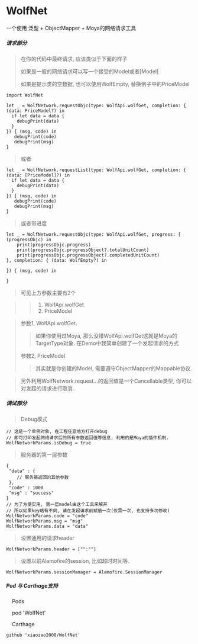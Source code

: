 # WolfNet
一个使用 泛型 + ObjectMapper + Moya的网络请求工具

##### 请求部分

> 在你的代码中最终请求, 应该类似于下面的样子
> 
> 如果是一般的网络请求可以写一个接受的Model或者[Model]
> 
> 如果是提示类的空数据, 也可以使用WolfEmpty, 替换例子中的PriceModel

    import WolfNet

    let _ = WolfNetwork.requestObjc(type: WolfApi.wolfGet, completion: { (data: PriceModel?) in
      if let data = data {
        debugPrint(data)
      }
    }) { (msg, code) in
       debugPrint(code)
       debugPrint(msg)
    }
 
 > 或者
 
    let _ = WolfNetwork.requestList(type: WolfApi.wolfGet, completion: { (data: [PriceModel]?) in
      if let data = data {
        debugPrint(data)
      }
    }) { (msg, code) in
       debugPrint(code)
       debugPrint(msg)
    }
    
    
> 或者带进度

    let _ = WolfNetwork.requestObjc(type: WolfApi.wolfGet, progress: { (progressObjc) in
	    print(progressObjc.progress)
	    print(progressObjc.progressObject?.totalUnitCount)
	    print(progressObjc.progressObject?.completedUnitCount)
    }, completion: { (data: WolfEmpty?) in
            
    }) { (msg, code) in
            
    }

    
> 可见上方参数主要有2个

>> 1. WolfApi.wolfGet
>> 2. PriceModel


> 参数1, WolfApi.wolfGet.
>> 如果你使用过Moya, 那么没错WolfApi.wolfGet这就是Moya的TargetType对象.
>> 在Demo中我简单创建了一个发起请求的方式
> 
> 参数2, PriceModel
> >其实就是你创建的Model, 需要遵守ObjectMapper的Mappable协议.

> 另外利用WolfNetwork.request...的返回值是一个Cancellable类型, 你可以对发起的请求进行取消.
> 

##### 调试部分

>  Debug模式

    // 这是一个单例对象, 在工程任意地方打开debug
    // 即可打印发起网络请求后的所有参数返回值等信息, 利用的是Moya的插件机制.
    WolfNetworkParams.isDebug = true
    
>  服务器的第一层参数
 
    {
     "data" : { 
     	// 服务器返回的其他参数
     },
     "code" : 1000
     "msg" : "success"
    } 
    // 为了方便实用, 第一层model由这个工具来解开
    // 所以如果key略有不同, 请在发起请求前赋值一次(仅需一次, 也支持多次修改)
    WolfNetworkParams.code = "code"
    WolfNetworkParams.msg = "msg"
    WolfNetworkParams.data = "data"
    
    
>  设置通用的请求header

    WolfNetworkParams.header = ["":""]
    
>  设置以前Alamofire的session, 比如超时时间等.

    WolfNetworkParams.sessionManager = Alamofire.SessionManager


##### Pod 与 Carthage支持


    	Pods
	
    
    pod 'WolfNet'
    
    	Carthage 
    
    github 'xiaozao2008/WolfNet'
	
	
